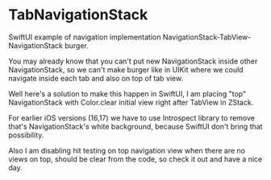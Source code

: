 # TabNavigationStack
SwiftUI example of navigation implementation NavigationStack-TabView-NavigationStack burger.

You may already know that you can't put new NavigationStack inside other NavigationStack, so we can't make burger like in UIKit where we could navigate inside each tab and also on top of tab view.

Well here's a solution to make this happen in SwiftUI, I am placing "top" NavigationStack with Color.clear initial view right after TabView in ZStack.

For earlier iOS versions (16,17) we have to use Introspect library to remove that's NavigationStack's white background, because SwiftUI don't bring that possibility.

Also I am disabling hit testing on top navigation view when there are no views on top, should be clear from the code, so check it out and have a nice day.
